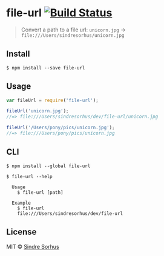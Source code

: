 # file-url [![Build Status](https://travis-ci.org/sindresorhus/file-url.svg?branch=master)](https://travis-ci.org/sindresorhus/file-url)

> Convert a path to a file url: `unicorn.jpg` → `file:///Users/sindresorhus/unicorn.jpg`


## Install

```
$ npm install --save file-url
```


## Usage

```js
var fileUrl = require('file-url');

fileUrl('unicorn.jpg');
//=> file:///Users/sindresorhus/dev/file-url/unicorn.jpg

fileUrl('/Users/pony/pics/unicorn.jpg');
//=> file:///Users/pony/pics/unicorn.jpg
```


## CLI

```
$ npm install --global file-url
```

```
$ file-url --help

  Usage
    $ file-url [path]

  Example
    $ file-url
    file:///Users/sindresorhus/dev/file-url
```


## License

MIT © [Sindre Sorhus](http://sindresorhus.com)
